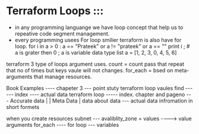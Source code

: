 # Terraform Loops ::: 
- in any programming languange we have loop concept that help us to repeative code segment management. 
- every programming usees For loop  smilier terraform is also have for loop.
for i in a > 0 :      a == "Prateek" or a != "prateek" or a == ""
   print i ;      # a is grater then 0 ; a is variable data type list a = [1, 2, 3, 0, 4, 5, 6]

terraform 3 type of loops argument uses. 
count = count pass that repeat that no of times but keys vaule will not changes.
for_each = bsed on meta-arguments that manage resources. 

Book Examples ---- chapeter 3 --- point stuty terraform loop 
vaules find   ------     index      ----  actual data
terraform loop -----  index. chapter and pageno --- Accurate  data 
                                |
                                |
                            Meta Data          | data about data  --- actual data infromation  in short formets

when you create resources subnet --- avaliblity_zone = values    ----> value arguments 
for_each ---- for loop --- variables 
